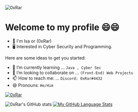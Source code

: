 ![0xRar](https://user-images.githubusercontent.com/33517160/112985706-32836e80-9169-11eb-9abd-6e5d6b0388e7.png)



# Welcome to my profile 😄😄
* 👦 I'm Isa or (0xRar)
* 🖥 Interested in Cyber Security and Programming.

Here are some ideas to get you started:
- 🌱 I’m currently learning ... `Java , Cyber Sec`
- 👯 I’m looking to collaborate on ... `(Front-End) Web Projects`
- 📫 How to reach me: ... `Discord: 0xRar#4432`
- 😄 Pronouns: `He/Him`

<p align="left"> <a href="https://twitter.com/fcv9_q" target="blank"><img src="https://img.shields.io/twitter/follow/fcv9_q?logo=twitter&style=for-the-badge" alt="0xRar" /></a> </p>


![0xRar's GitHub stats](https://github-readme-stats.vercel.app/api?username=0xRar&show_icons=true&theme=synthwave)
[![My GitHub Language Stats](https://github-readme-stats.vercel.app/api/top-langs/?username=0xRar&langs_count=5&theme=synthwave)]()
